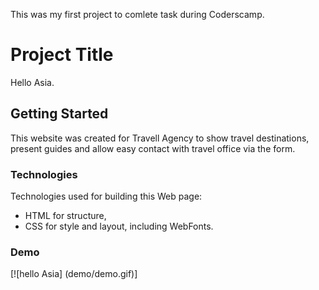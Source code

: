 
This was my first project to comlete task during Coderscamp.

# Project Title

Hello Asia.

## Getting Started

This website was created for Travell Agency to show travel destinations, present guides and allow easy contact with travel office via the form.  

### Technologies

Technologies used for building this Web page: 
- HTML for structure, 
- CSS for style and layout, including WebFonts.

### Demo

[![hello Asia] (demo/demo.gif)]
